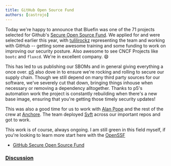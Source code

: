 ```yaml
---
title: GitHub Open Source Fund
authors: [castrojo]
---
```


Today we're happy to announce that Bluefin was one of the 71 projects selected for Github's [Secure Open Source Fund](https://github.blog/open-source/maintainers/securing-the-supply-chain-at-scale-starting-with-71-important-open-source-projects/). We applied for and were selected earlier this year, with [tulilirockz](https://github.com/tulilirockz) representing the team and working with GitHub -- getting some awesome training and some funding to work on improving our security posture. Also awesome to see CNCF Projects like `bootc` and `fluxcd`. We're in excellent company. 😄

This has led to us publishing our SBOMs and in general giving everything a once over. [p5](https://github.com/p5) also dove in to ensure we're rocking and rolling to secure our supply chain. Though we still depend on many third party sources for our software, we've severely cut that down, bringing things inhouse when necessary or removing a dependency alltogether. Thanks to p5's automation work the project is constantly rebuilding when there's a new base image, ensuring that you're getting those timely security updates!

This was also a good time for us to work with [Alan Pope](https://blog.popey.com/) and the rest of the crew at [Anchore](https://anchore.com/). The team deployed [Syft](https://github.com/anchore/syft) across our important repos and got to work.

This work is of course, always ongoing. I am still green in this field myself, if you're looking to learn more start here with the [OpenSSF](https://openssf.org/)

- [GitHub Secure Open Source Fund](https://resources.github.com/github-secure-open-source-fund/)

### [Discussion](https://github.com/ublue-os/bluefin/discussions/3104)
